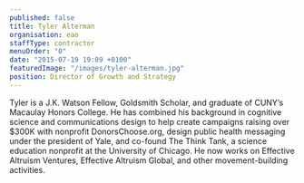 ```yaml
---
published: false
title: Tyler Alterman
organisation: eao
staffType: contractor
menuOrder: "0"
date: "2015-07-19 19:09 +0100"
featuredImage: "/images/tyler-alterman.jpg"
position: Director of Growth and Strategy
---
```


Tyler is a J.K. Watson Fellow, Goldsmith Scholar, and graduate of CUNY’s Macaulay Honors College. He has combined his background in cognitive science and communications design to help create campaigns raising over $300K with nonprofit DonorsChoose.org, design public health messaging under the president of Yale, and co-found The Think Tank, a science education nonprofit at the University of Chicago. He now works on Effective Altruism Ventures, Effective Altruism Global, and other movement-building activities.
